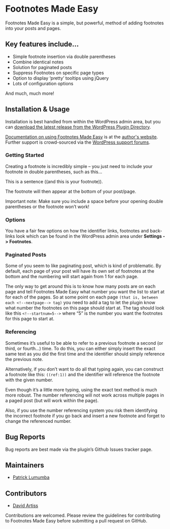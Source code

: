 # Footnotes Made Easy

Footnotes Made Easy is a simple, but powerful, method of adding footnotes into your posts and pages.

## Key features include…

* Simple footnote insertion via double parentheses
* Combine identical notes
* Solution for paginated posts
* Suppress Footnotes on specific page types
* Option to display ‘pretty’ tooltips using jQuery
* Lots of configuration options

And much, much more!

## Installation & Usage

Installation is best handled from within the WordPress admin area, but you can [download the latest release from the WordPress Plugin Directory](https://wordpress.org/plugins/footnotes-made-easy/).

[Documentation on using Footnotes Made Easy](https://wpcorner.co/footnotes-made-easy) is at the [author's website](https://wpcorner.co). Further support is crowd-sourced via the [WordPress support forums](https://wordpress.org/support/plugin/footnotes-made-easy/).

### Getting Started

Creating a footnote is incredibly simple – you just need to include your footnote in double parentheses, such as this…

This is a sentence ((and this is your footnote)).

The footnote will then appear at the bottom of your post/page.

Important note: Make sure you include a space before your opening double parentheses or the footnote won’t work!

### Options

You have a fair few options on how the identifier links, footnotes and back-links look which can be found in the WordPress admin area under **Settings -> Footnotes**.

### Paginated Posts

Some of you seem to like paginating post, which is kind of problematic. By default, each page of your post will have its own set of footnotes at the bottom and the numbering will start again from 1 for each page.

The only way to get around this is to know how many posts are on each page and tell Footnotes Made Easy what number you want the list to start at for each of the pages. So at some point on each page `(that is, between each <!--nextpage--> tag)` you need to add a tag to let the plugin know what number the footnotes on this page should start at. The tag should look like this `<!--startnum=5-->` where “5” is the number you want the footnotes for this page to start at.

### Referencing

Sometimes it’s useful to be able to refer to a previous footnote a second (or third, or fourth…) time. To do this, you can either simply insert the exact same text as you did the first time and the identifier should simply reference the previous note. 

Alternatively, if you don’t want to do all that typing again, you can construct a footnote like this: `((ref:1))` and the identifier will reference the footnote with the given number.

Even though it’s a little more typing, using the exact text method is much more robust. The number referencing will not work across multiple pages in a paged post (but will work within the page). 

Also, if you use the number referencing system you risk them identifying the incorrect footnote if you go back and insert a new footnote and forget to change the referenced number.

## Bug Reports

Bug reports are best made via the plugin’s Github Issues tracker page.

## Maintainers

- [Patrick Lumumba](https://github.com/lumumbapl)

## Contributors

- [David Artiss](https://github.com/dartiss)

Contributions are welcomed. Please review the guidelines for contributing to Footnotes Made Easy before submitting a pull request on GitHub.
